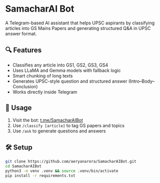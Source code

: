 # SamacharAI Bot

A Telegram-based AI assistant that helps UPSC aspirants by classifying articles into GS Mains Papers and generating structured Q&A in UPSC answer format.

## 🔍 Features

- Classifies any article into GS1, GS2, GS3, GS4
- Uses LLaMA and Gemma models with fallback logic
- Smart chunking of long texts
- Generates UPSC-style question and structured answer (Intro–Body–Conclusion)
- Works directly inside Telegram

## 🚀 Usage

1. Visit the bot: [t.me/SamacharAIBot](https://t.me/SamacharAIBot)
2. Use `/classify [article]` to tag GS papers and topics
3. Use `/ask` to generate questions and answers

## 🛠 Setup

```bash
git clone https://github.com/aeryanarora/SamacharAIBot.git
cd SamacharAIBot
python3 -m venv .venv && source .venv/bin/activate
pip install -r requirements.txt
